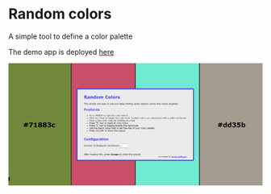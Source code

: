 # Random colors
A simple tool to define a color palette

The demo app is deployed [here](https://raaandom-colors.netlify.app/)

![App Screenshot](https://github.com/jhoffmann99/random-colors/blob/master/app-screenshot.png)
